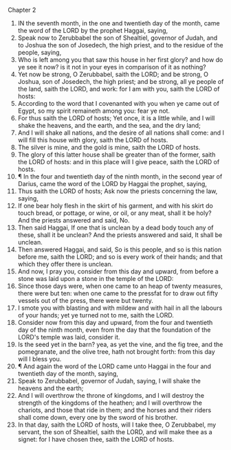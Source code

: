 

Chapter 2

1. IN the seventh month, in the one and twentieth day of the month, came the word of the LORD by the prophet Haggai, saying,
2. Speak now to Zerubbabel the son of Shealtiel, governor of Judah, and to Joshua the son of Josedech, the high priest, and to the residue of the people, saying,
3. Who is left among you that saw this house in her first glory?  and how do ye see it now?  is it not in your eyes in comparison of it as nothing?
4. Yet now be strong, O Zerubbabel, saith the LORD; and be strong, O Joshua, son of Josedech, the high priest; and be strong, all ye people of the land, saith the LORD, and work: for I am with you, saith the LORD of hosts:
5. According to the word that I covenanted with you when ye came out of Egypt, so my spirit remaineth among you: fear ye not.
6. For thus saith the LORD of hosts; Yet once, it is a little while, and I will shake the heavens, and the earth, and the sea, and the dry land;
7. And I will shake all nations, and the desire of all nations shall come: and I will fill this house with glory, saith the LORD of hosts.
8. The silver is mine, and the gold is mine, saith the LORD of hosts.
9. The glory of this latter house shall be greater than of the former, saith the LORD of hosts: and in this place will I give peace, saith the LORD of hosts.
10. ¶ In the four and twentieth day of the ninth month, in the second year of Darius, came the word of the LORD by Haggai the prophet, saying,
11. Thus saith the LORD of hosts; Ask now the priests concerning the law, saying,
12. If one bear holy flesh in the skirt of his garment, and with his skirt do touch bread, or pottage, or wine, or oil, or any meat, shall it be holy?  And the priests answered and said, No.
13. Then said Haggai, If one that is unclean by a dead body touch any of these, shall it be unclean?  And the priests answered and said, It shall be unclean.
14. Then answered Haggai, and said, So is this people, and so is this nation before me, saith the LORD; and so is every work of their hands; and that which they offer there is unclean.
15. And now, I pray you, consider from this day and upward, from before a stone was laid upon a stone in the temple of the LORD:
16. Since those days were, when one came to an heap of twenty measures, there were but ten: when one came to the pressfat for to draw out fifty vessels out of the press, there were but twenty.
17. I smote you with blasting and with mildew and with hail in all the labours of your hands; yet ye turned not to me, saith the LORD.
18. Consider now from this day and upward, from the four and twentieth day of the ninth month, even from the day that the foundation of the LORD's temple was laid, consider it.
19. Is the seed yet in the barn?  yea, as yet the vine, and the fig tree, and the pomegranate, and the olive tree, hath not brought forth: from this day will I bless you.
20. ¶ And again the word of the LORD came unto Haggai in the four and twentieth day of the month, saying,
21. Speak to Zerubbabel, governor of Judah, saying, I will shake the heavens and the earth;
22. And I will overthrow the throne of kingdoms, and I will destroy the strength of the kingdoms of the heathen; and I will overthrow the chariots, and those that ride in them; and the horses and their riders shall come down, every one by the sword of his brother.
23. In that day, saith the LORD of hosts, will I take thee, O Zerubbabel, my servant, the son of Shealtiel, saith the LORD, and will make thee as a signet: for I have chosen thee, saith the LORD of hosts.
